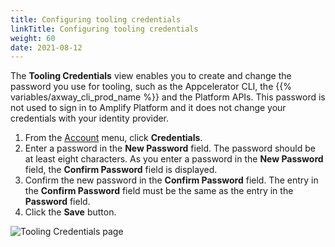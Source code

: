 ```yaml
---
title: Configuring tooling credentials
linkTitle: Configuring tooling credentials
weight: 60
date: 2021-08-12
---
```


The **Tooling Credentials** view enables you to create and change the password you use for tooling, such as the Appcelerator CLI, the {{% variables/axway_cli_prod_name %}} and the Platform APIs. This password is not used to sign in to Amplify Platform and it does not change your credentials with your identity provider.

1. From the [Account](/docs/management_guide/managing_accounts/) menu, click **Credentials**.
2. Enter a password in the **New Password** field. The password should be at least eight characters. As you enter a password in the **New Password** field, the **Confirm Password** field is displayed.
3. Confirm the new password in the **Confirm Password** field. The entry in the **Confirm Password** field must be the same as the entry in the **Password** field.
4. Click the **Save** button.

![Tooling Credentials page](/Images/configure_tooling_credentials.png)
